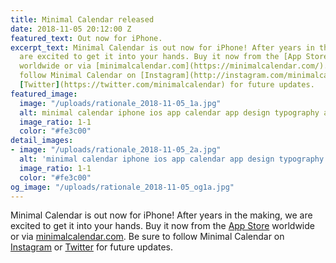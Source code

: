 ```yaml
---
title: Minimal Calendar released
date: 2018-11-05 20:12:00 Z
featured_text: Out now for iPhone.
excerpt_text: Minimal Calendar is out now for iPhone! After years in the making, we
  are excited to get it into your hands. Buy it now from the [App Store](https://itunes.apple.com/app/minimal-calendar-minimal-cal/id1437198666)
  worldwide or via [minimalcalendar.com](https://minimalcalendar.com/). Be sure to
  follow Minimal Calendar on [Instagram](http://instagram.com/minimalcalendar) or
  [Twitter](https://twitter.com/minimalcalendar) for future updates.
featured_image:
  image: "/uploads/rationale_2018-11-05_1a.jpg"
  alt: minimal calendar iphone ios app calendar app design typography app icon
  image_ratio: 1-1
  color: "#fe3c00"
detail_images:
- image: "/uploads/rationale_2018-11-05_2a.jpg"
  alt: 'minimal calendar iphone ios app calendar app design typography '
  image_ratio: 1-1
  color: "#fe3c00"
og_image: "/uploads/rationale_2018-11-05_og1a.jpg"
---
```


Minimal Calendar is out now for iPhone! After years in the making, we are excited to get it into your hands. Buy it now from the [App Store](https://itunes.apple.com/app/minimal-calendar-minimal-cal/id1437198666) worldwide or via [minimalcalendar.com](https://minimalcalendar.com/). Be sure to follow Minimal Calendar on [Instagram](http://instagram.com/minimalcalendar) or [Twitter](https://twitter.com/minimalcalendar) for future updates.